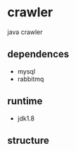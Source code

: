 # crawler
java crawler

## dependences

+ mysql
+ rabbitmq

## runtime

+ jdk1.8

## structure

``` flow
 

```
